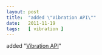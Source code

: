 ```yaml
---
layout: post
title:  "added \"Vibration API\""
date:   2011-11-19
tags:   [ vibration ]
---
```


added "[Vibration API](/spec/vibration)"

